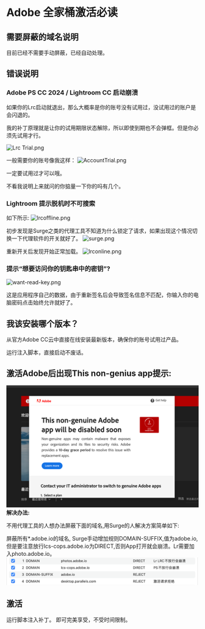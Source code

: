 # Adobe 全家桶激活必读


## 需要屏蔽的域名说明

目前已经不需要手动屏蔽，已经自动处理。

## 错误说明

### Adobe PS CC 2024 / Lightroom CC 启动崩溃

如果你的Lrc启动就退出，那么大概率是你的账号没有试用过，没试用过的账户是会闪退的。

我的补丁原理就是让你的试用期限状态解除，所以即使到期也不会弹框。但是你必须先试用才行。

![Lrc Trial.png](LrcTrial.png)

一般需要你的账号像我这样：
![AccountTrial.png](AccountTrial.png)

一定要试用过才可以哦。

不看我说明上来就问的你掂量一下你的吗有几个。

### Lightroom 提示脱机时不可搜索

如下所示:
![lrcoffline.png](lrcoffline.png)

初步发现是Surge之类的代理工具不知道为什么锁定了请求，如果出现这个情况切换一下代理软件的开关就好了。
![surge.png](surge.png)

重新开关后发现开始正常加载。
![lrconline.png](lrconline.png)

### 提示“想要访问你的钥匙串中的密钥”?

![want-read-key.png](want-read-key.png)

这是应用程序自己的数据，由于重新签名后会导致签名信息不匹配，你输入你的电脑密码点击始终允许就好了。

## 我该安装哪个版本？

从官方Adobe CC云中直接在线安装最新版本，确保你的账号试用过产品。

运行注入脚本，直接启动不废话。

## 激活Adobe后出现This non-genius app提示:
![ATTENTION](../imgs/image-10.png)
**解决办法:**

不用代理工具的人想办法屏蔽下面的域名,用Surge的人解决方案简单如下:

屏蔽所有*.adobe.io的域名,
Surge手动增加规则DOMAIN-SUFFIX,值为adobe.io,但是要注意放行lcs-cops.adobe.io为DIRECT,否则App打开就会崩溃。Lr需要加入photo.adobe.io。
![Adobe屏蔽](../imgs/image-9.png)

## 激活

运行脚本注入补丁。 即可完美享受，不受时间限制。
